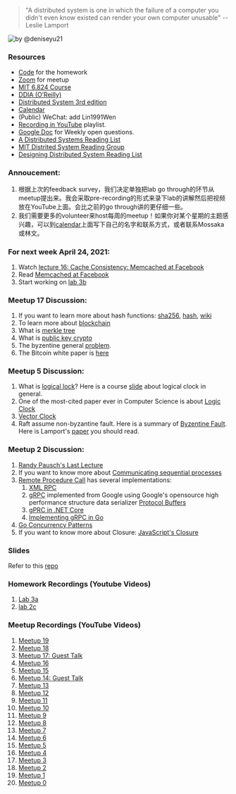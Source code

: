 > "A distributed system is one in which the failure of a computer you didn't even know existed can render your own computer unusable" -- Leslie Lamport

![by @deniseyu21](http://www.mypassionfor.net/wp-content/uploads/2020/03/8-fallacies-of-distributed-computing-1024x714.png)

### Resources
- [Code](https://classroom.github.com/a/_3Qha2rO) for the homework
- [Zoom](https://zoom.us/j/98807003493?pwd=YUhvZ3pUQy85MkhtZzVSaFZBL1k4dz09) for meetup
- [MIT 6.824 Course](http://nil.csail.mit.edu/6.824/2020/schedule.html)
- [DDIA (O’Reilly)](https://learning.oreilly.com/library/view/designing-data-intensive-applications/9781491903063/)
- [Distributed System 3rd edition](https://www.distributed-systems.net/index.php/books/ds3/)
- [Calendar](https://docs.google.com/spreadsheets/d/1RsbGpq1cwNSmYn5hcmT8Hv5O4qssl2HXsTcG82RHVQk/edit?usp=sharing)
- (Public) WeChat: add Lin1991Wen
- [Recording in YouTube](https://www.youtube.com/playlist?list=PL1voNxn5MODMJxAZVvgFHZ0jZ-fuSut68) playlist.
- [Google Doc](https://docs.google.com/document/d/1mvlQgpiGbUA_GSWtnNanKtT60Kgg05AlN6gsRuYz_T0/edit) for Weekly open questions.
- [A Distributed Systems Reading List](https://dancres.github.io/Pages/)
- [MIT Distrited System Reading Group](http://dsrg.pdos.csail.mit.edu/papers/)
- [Designing Distributed System Reading List](https://backendology.com/2018/09/10/distributed-systems-course-reading-list/)

### Annoucement:
1. 根据上次的feedback survey，我们决定单独把lab go through的环节从meetup提出来。我会采取pre-recording的形式来录下lab的讲解然后把视频放在YouTube上面。会比之前的go through讲的更仔细一些。
2. 我们需要更多的volunteer来host每周的meetup！如果你对某个星期的主题感兴趣，可以到[calendar](https://docs.google.com/spreadsheets/d/1RsbGpq1cwNSmYn5hcmT8Hv5O4qssl2HXsTcG82RHVQk/edit?usp=sharing)上面写下自己的名字和联系方式，或者联系Mossaka或林文。

### For next week April 24, 2021:
1. Watch [lecture 16: Cache Consistency: Memcached at Facebook](http://nil.csail.mit.edu/6.824/2020/video/16.html)
2. Read [Memcached at Facebook](http://nil.csail.mit.edu/6.824/2020/papers/memcache-fb.pdf)
3. Start working on [lab 3b](http://nil.csail.mit.edu/6.824/2020/labs/lab-kvraft.html)

### Meetup 17 Discussion:
1. If you want to learn more about hash functions: [sha256](https://qvault.io/security/very-basic-intro-to-hash-functions-sha-256-md-5-etc/), [hash](https://resources.infosecinstitute.com/topic/introduction-to-hash-functions/), [wiki](https://en.wikipedia.org/wiki/Cryptographic_hash_function)
2. To learn more about [blockchain](https://en.bitcoin.it/wiki/Block_chain)
3. What is [merkle tree](https://en.wikipedia.org/wiki/Merkle_tree)
4. What is [public key crypto](https://betterprogramming.pub/an-introduction-to-public-key-cryptography-3ea0cf7bf4ba)
5. The byzentine general [problem](https://medium.com/coinmonks/a-note-from-anthony-if-you-havent-already-please-read-the-article-gaining-clarity-on-key-787989107969).
6. The Bitcoin white paper is [here](https://bitcoin.org/bitcoin.pdf)

### Meetup 5 Discussion:
1. What is [logical lock](https://en.wikipedia.org/wiki/Logical_clock)? Here is a course [slide](https://www.cs.uic.edu/~ajayk/Chapter3.pdf) about logical clock in general.
2. One of the most-cited paper ever in Computer Science is about [Logic Clock](http://lamport.azurewebsites.net/pubs/time-clocks.pdf)
3. [Vector Clock](https://en.wikipedia.org/wiki/Vector_clock)
4. Raft assume non-byzantine fault. Here is a summary of [Byzentine Fault](https://en.wikipedia.org/wiki/Byzantine_fault). Here is Lamport's [paper](https://lamport.azurewebsites.net/pubs/byz.pdf) you should read.

### Meetup 2 Discussion:
1. [Randy Pausch's Last Lecture](https://www.youtube.com/watch?v=ji5_MqicxSo)
2. If you want to know more about [Communicating sequential processes](https://www.cs.cmu.edu/~crary/819-f09/Hoare78.pdf)
3. [Remote Procedure Call](https://en.wikipedia.org/wiki/Remote_procedure_call) has several implementations:
    1. [XML RPC](http://xmlrpc.com/)
    2. [gRPC](https://grpc.io/) implemented from Google using Google's opensource high performance structure data serializer [Protocol Buffers](https://developers.google.com/protocol-buffers/)
    3. [gPRC in .NET Core](https://docs.microsoft.com/en-us/aspnet/core/grpc/?view=aspnetcore-5.0)
    4. [Implementing gRPC in Go](https://medium.com/@sprashant.30/implementing-grpc-using-go-62d4406cd616#:~:text=%20Implementing%20gRPC%20using%20Go%20%201%20Step,to%20do%20is%20implement%20the%20ConnectorServiceServer...%20More%20)
4. [Go Concurrency Patterns](https://youtu.be/f6kdp27TYZs)
5. If you want to know more about Closure: [JavaScript's Closure](https://developer.mozilla.org/en-US/docs/Web/JavaScript/Closures)

### Slides
Refer to this [repo](https://github.com/Microsoft-Distributed-System-Meetup/MSFT-System-Meetup)

### Homework Recordings (Youtube Videos)
1. [Lab 3a](https://youtu.be/R2W8A8Qi7rI)
1. [lab 2c](https://youtu.be/z7qNbNLzk4w)

### Meetup Recordings (YouTube Videos)
1. [Meetup 19](https://youtu.be/afSrpudnpbg)
1. [Meetup 18](https://youtu.be/p2m2WHyce_w)
1. [Meetup 17: Guest Talk](https://youtu.be/c-9L_zw3xyA)
1. [Meetup 16](https://youtu.be/OEW8YVGnhtU)
1. [Meetup 15](https://youtu.be/huZ71lUYhs0)
1. [Meetup 14: Guest Talk](https://youtu.be/ljO7b7iYBwc)
1. [Meetup 13](https://youtu.be/jKxwenhUWvA)
1. [Meetup 12](https://youtu.be/Otx1vscXloo)
1. [Meetup 11](https://youtu.be/0Z5RSO56lwY)
1. [Meetup 10](https://youtu.be/_5EMpX6g04M)
1. [Meetup 9](https://youtu.be/zBUXhqx3e38)
1. [Meetup 8](https://youtu.be/b5Kp6b-yaiA)
1. [Meetup 7](https://youtu.be/1ORd7geczUM)
1. [Meetup 6](https://youtu.be/IIDOrseYxzA)
1. [Meetup 5](https://youtu.be/K2phntkNgYM)
1. [Meetup 4](https://youtu.be/gk4c_GZY9SU)
1. [Meetup 3](https://youtu.be/GZaiRrqUjow)
1. [Meetup 2](https://youtu.be/Vk_GHllRWy4)
2. [Meetup 1](https://youtu.be/eIbw4El_xsM)
3. [Meetup 0](https://youtu.be/qAFka0s1r2M)
